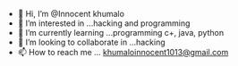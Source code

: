 - 👋 Hi, I’m @Innocent khumalo
- 👀 I’m interested in ...hacking and programming
- 🌱 I’m currently learning ...programming c+, java, python
- 💞️ I’m looking to collaborate in ...hacking 
- 📫 How to reach me ... khumaloinnocent1013@gmail.com

<!---
Innocentkhumalo/Innocentkhumalo is a ✨ special ✨ repository because its `README.md` (this file) appears on your GitHub profile.
You can click the Preview link to take a look at your changes.
--->
